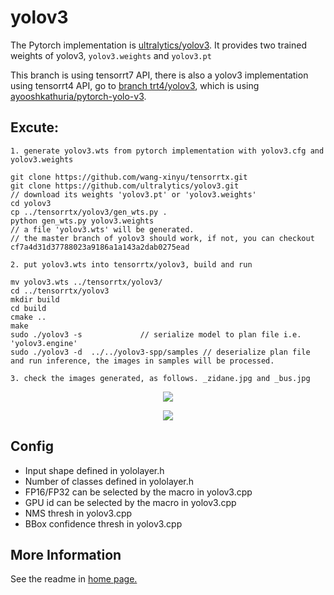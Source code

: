 # yolov3

The Pytorch implementation is [ultralytics/yolov3](https://github.com/ultralytics/yolov3). It provides two trained weights of yolov3, `yolov3.weights` and `yolov3.pt`

This branch is using tensorrt7 API, there is also a yolov3 implementation using tensorrt4 API, go to [branch trt4/yolov3](https://github.com/wang-xinyu/tensorrtx/tree/trt4/yolov3), which is using [ayooshkathuria/pytorch-yolo-v3](https://github.com/ayooshkathuria/pytorch-yolo-v3).

## Excute:

```
1. generate yolov3.wts from pytorch implementation with yolov3.cfg and yolov3.weights

git clone https://github.com/wang-xinyu/tensorrtx.git
git clone https://github.com/ultralytics/yolov3.git
// download its weights 'yolov3.pt' or 'yolov3.weights'
cd yolov3
cp ../tensorrtx/yolov3/gen_wts.py .
python gen_wts.py yolov3.weights
// a file 'yolov3.wts' will be generated.
// the master branch of yolov3 should work, if not, you can checkout cf7a4d31d37788023a9186a1a143a2dab0275ead

2. put yolov3.wts into tensorrtx/yolov3, build and run

mv yolov3.wts ../tensorrtx/yolov3/
cd ../tensorrtx/yolov3
mkdir build
cd build
cmake ..
make
sudo ./yolov3 -s             // serialize model to plan file i.e. 'yolov3.engine'
sudo ./yolov3 -d  ../../yolov3-spp/samples // deserialize plan file and run inference, the images in samples will be processed.

3. check the images generated, as follows. _zidane.jpg and _bus.jpg
```

<p align="center">
<img src="https://user-images.githubusercontent.com/15235574/78247927-4d9fac00-751e-11ea-8b1b-704a0aeb3fcf.jpg">
</p>

<p align="center">
<img src="https://user-images.githubusercontent.com/15235574/78247970-60b27c00-751e-11ea-88df-41473fed4823.jpg">
</p>

## Config

- Input shape defined in yololayer.h
- Number of classes defined in yololayer.h
- FP16/FP32 can be selected by the macro in yolov3.cpp
- GPU id can be selected by the macro in yolov3.cpp
- NMS thresh in yolov3.cpp
- BBox confidence thresh in yolov3.cpp

## More Information

See the readme in [home page.](https://github.com/wang-xinyu/tensorrtx)

